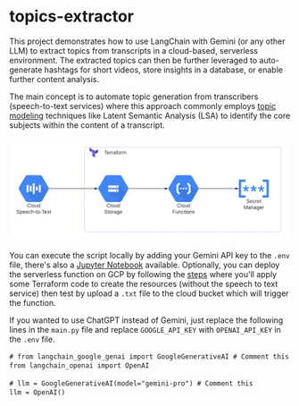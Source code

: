# topics-extractor
This project demonstrates how to use LangChain with Gemini (or any other LLM) to extract topics from transcripts in a cloud-based, serverless environment. The extracted topics can then be further leveraged to auto-generate hashtags for short videos, store insights in a database, or enable further content analysis.

The main concept is to automate topic generation from transcribers (speech-to-text services) where this approach commonly employs [topic modeling](https://www.datacamp.com/tutorial/what-is-topic-modeling) techniques like Latent Semantic Analysis (LSA) to identify the core subjects within the content of a transcript.

<img src="./diagram.png" alt="Cloud Function Diagram" width="800">

You can execute the script locally by adding your Gemini API key to the `.env` file, there's also a [Jupyter Notebook](./topics_extractor.ipynb) available. Optionally, you can deploy the serverless function on GCP by following the [steps](./serverless/README.md) where you'll apply some Terraform code to create the resources (without the speech to text service) then test by upload a `.txt` file to the cloud bucket which will trigger the function.

If you wanted to use ChatGPT instead of Gemini, just replace the following lines in the `main.py` file and replace `GOOGLE_API_KEY` with `OPENAI_API_KEY` in the `.env` file.
```
# from langchain_google_genai import GoogleGenerativeAI # Comment this
from langchain_openai import OpenAI

# llm = GoogleGenerativeAI(model="gemini-pro") # Comment this
llm = OpenAI()
```